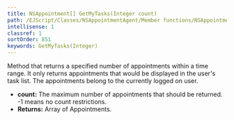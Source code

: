 ```yaml
---
title: NSAppointment[] GetMyTasks(Integer count)
path: /EJScript/Classes/NSAppointmentAgent/Member functions/NSAppointment[] GetMyTasks(Integer p_0)
intellisense: 1
classref: 1
sortOrder: 851
keywords: GetMyTasks(Integer)
---
```



Method that returns a specified number of appointments within a time range. It only returns appointments that would be displayed in the user's task list. The appointments belong to the currently logged on user.



* **count:** The maximum number of appointments that should be returned. -1 means no count restrictions.
* **Returns:** Array of Appointments.


